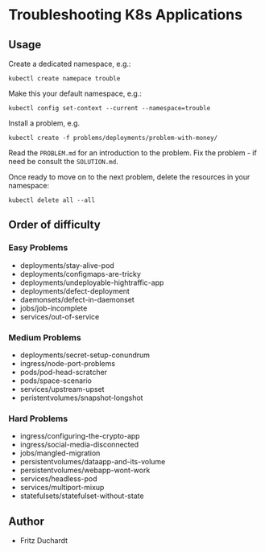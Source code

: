 # Troubleshooting K8s Applications

## Usage

Create a dedicated namespace, e.g.:
```
kubectl create namepace trouble
```
Make this your default namespace, e.g.:
```
kubectl config set-context --current --namespace=trouble
```
Install a problem, e.g. 
```
kubectl create -f problems/deployments/problem-with-money/
```
Read the `PROBLEM.md` for an introduction to the problem. Fix the problem - if need be consult the `SOLUTION.md`.

Once ready to move on to the next problem, delete the resources in your namespace:
```
kubectl delete all --all
```

## Order of difficulty

### Easy Problems

- deployments/stay-alive-pod
- deployments/configmaps-are-tricky
- deployments/undeployable-hightraffic-app
- deployments/defect-deployment
- daemonsets/defect-in-daemonset
- jobs/job-incomplete
- services/out-of-service

### Medium Problems
- deployments/secret-setup-conundrum
- ingress/node-port-problems
- pods/pod-head-scratcher
- pods/space-scenario
- services/upstream-upset
- peristentvolumes/snapshot-longshot

### Hard Problems
- ingress/configuring-the-crypto-app
- ingress/social-media-disconnected
- jobs/mangled-migration
- persistentvolumes/dataapp-and-its-volume
- persistentvolumes/webapp-wont-work
- services/headless-pod
- services/multiport-mixup
- statefulsets/statefulset-without-state




## Author

* Fritz Duchardt
